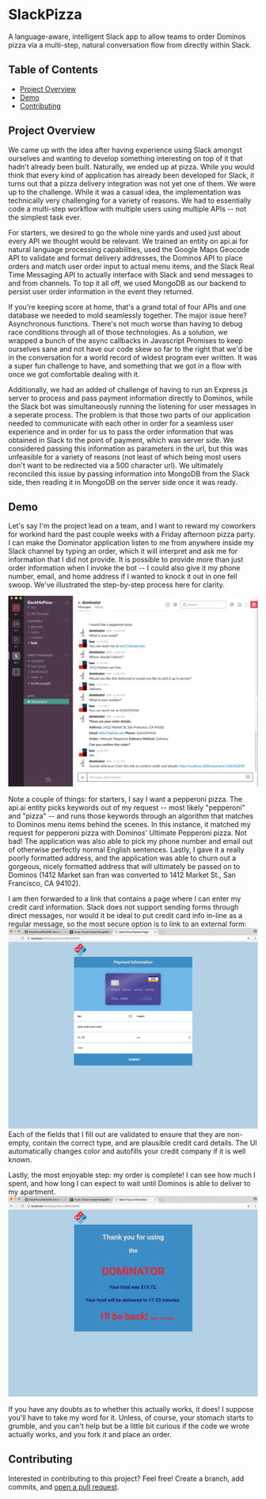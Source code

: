 # SlackPizza

A language-aware, intelligent Slack app to allow teams to order Dominos pizza via a multi-step, natural conversation flow from directly within Slack.

## Table of Contents

- [Project Overview](#project-overview)
- [Demo](#demo)
- [Contributing](#contributing)

## Project Overview

We came up with the idea after having experience using Slack amongst ourselves and wanting to develop something interesting on top of it that hadn't already been built. Naturally, we ended up at pizza. While you would think that every kind of application has already been developed for Slack, it turns out that a pizza delivery integration was not yet one of them. We were up to the challenge. While it was a casual idea, the implementation was technically very challenging for a variety of reasons. We had to essentially code a multi-step workflow with multiple users using multiple APIs -- not the simplest task ever.

For starters, we desired to go the whole nine yards and used just about every API we thought would be relevant. We trained an entity on api.ai for natural language processing capabilities, used the Google Maps Geocode API to validate and format delivery addresses, the Dominos API to place orders and match user order input to actual menu items, and the Slack Real Time Messaging API to actually interface with Slack and send messages to and from channels. To top it all off, we used MongoDB as our backend to persist user order information in the event they returned.

If you're keeping score at home, that's a grand total of four APIs and one database we needed to mold seamlessly together. The major issue here? Asynchronous functions. There's not much worse than having to debug race conditions through all of those technologies. As a solution, we wrapped a bunch of the async callbacks in Javascript Promises to keep ourselves sane and not have our code skew so far to the right that we'd be in the conversation for a world record of widest program ever written. It was a super fun challenge to have, and something that we got in a flow with once we got comfortable dealing with it.

Additionally, we had an added of challenge of having to run an Express.js server to process and pass payment information directly to Dominos, while the Slack bot was simultaneously running the listening for user messages in a seperate process. The problem is that those two parts of our application needed to communicate with each other in order for a seamless user experience and in order for us to pass the order information that was obtained in Slack to the point of payment, which was server side. We considered passing this information as parameters in the url, but this was unfeasible for a variety of reasons (not least of which being most users don't want to be redirected via a 500 character url). We ultimately reconciled this issue by passing information into MongoDB from the Slack side, then reading it in MongoDB on the server side once it was ready.

## Demo

Let's say I'm the project lead on a team, and I want to reward my coworkers for workind hard the past couple weeks with a Friday afternoon pizza party. I can make the Dominator application listen to me from anywhere inside my Slack channel by typing an order, which it will interpret and ask me for information that I did not provide. It is possible to provide more than just order information when I invoke the bot -- I could also give it my phone number, email, and home address if I wanted to knock it out in one fell swoop. We've illustrated the step-by-step process here for clarity.

![alt text](https://github.com/benhubsch/SlackPizza/blob/master/pics/slack.png "In Slack")

Note a couple of things: for starters, I say I want a pepperoni pizza. The api.ai entity picks keywords out of my request -- most likely "pepperoni" and "pizza" -- and runs those keywords through an algorithm that matches to Dominos menu items behind the scenes. In this instance, it matched my request for pepperoni pizza with Dominos' Ultimate Pepperoni pizza. Not bad! The application was also able to pick my phone number and email out of otherwise perfectly normal English sentences. Lastly, I gave it a really poorly formatted address, and the application was able to churn out a gorgeous, nicely formatted address that will ultimately be passed on to Dominos (1412 Market san fran was converted to 1412 Market St., San Francisco, CA 94102).

I am then forwarded to a link that contains a page where I can enter my credit card information. Slack does not support sending forms through direct messages, nor would it be ideal to put credit card info in-line as a regular message, so the most secure option is to link to an external form:
![alt text](https://github.com/benhubsch/SlackPizza/blob/master/pics/payment.png "Payment Details")
Each of the fields that I fill out are validated to ensure that they are non-empty, contain the correct type, and are plausible credit card details. The UI automatically changes color and autofills your credit company if it is well known.

Lastly, the most enjoyable step: my order is complete! I can see how much I spent, and how long I can expect to wait until Dominos is able to deliver to my apartment.
![alt text](https://github.com/benhubsch/SlackPizza/blob/master/pics/final.png "Order confirmation")

If you have any doubts as to whether this actually works, it does! I suppose you'll have to take my word for it. Unless, of course, your stomach starts to grumble, and you can't help but be a little bit curious if the code we wrote actually works, and you fork it and place an order.

## Contributing

Interested in contributing to this project? Feel free! Create a branch, add commits, and [open a pull request](https://github.com/benhubsch/File-Finder/compare/). 
